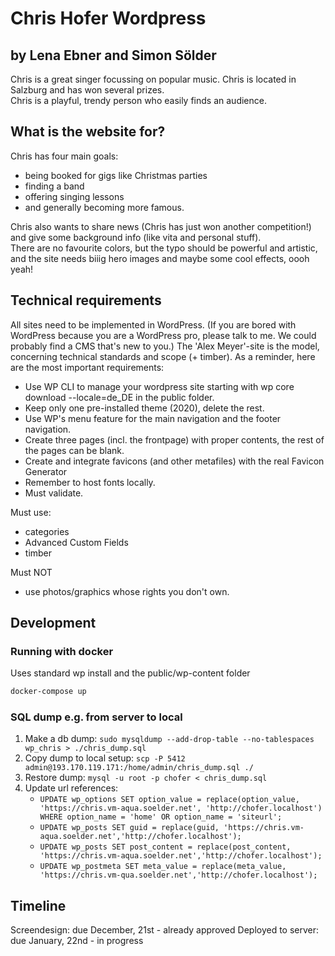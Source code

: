 # Chris Hofer Wordpress
## by Lena Ebner  and Simon Sölder

Chris is a great singer focussing on popular music. Chris is located in Salzburg and has won several prizes.  
Chris is a playful, trendy person who easily finds an audience.

## What is the website for?
Chris has four main goals:

- being booked for gigs like Christmas parties
- finding a band
- offering singing lessons
- and generally becoming more famous.

Chris also wants to share news (Chris has just won another competition!) and give some background info (like vita and personal stuff).  
There are no favourite colors, but the typo should be powerful and artistic, and the site needs biiig hero images and maybe some cool effects, oooh yeah!

## Technical requirements

All sites need to be implemented in WordPress.
(If you are bored with WordPress because you are a WordPress pro, please talk to me. We could probably find a CMS that's new to you.)
The 'Alex Meyer'-site is the model, concerning technical standards and scope (+ timber).
As a reminder, here are the most important requirements:

* Use WP CLI to manage your wordpress site starting with wp core download --locale=de_DE in the public folder.
* Keep only one pre-installed theme (2020), delete the rest.
* Use WP's menu feature for the main navigation and the footer navigation.
* Create three pages (incl. the frontpage) with proper contents, the rest of the pages can be blank.
* Create and integrate favicons (and other metafiles) with the real Favicon Generator
* Remember to host fonts locally.
* Must validate.

Must use: 
* categories
* Advanced Custom Fields
* timber

Must NOT
* use photos/graphics whose rights you don't own.

## Development

### Running with docker
Uses standard wp install and the public/wp-content folder
```bash
docker-compose up
```

### SQL dump e.g. from server to local
1) Make a db dump: `sudo mysqldump --add-drop-table --no-tablespaces wp_chris > ./chris_dump.sql` 
2) Copy dump to local setup: `scp -P 5412 admin@193.170.119.171:/home/admin/chris_dump.sql ./`
3) Restore dump: `mysql -u root -p chofer < chris_dump.sql`  
4) Update url references:  
    * `UPDATE wp_options SET option_value = replace(option_value, 'https://chris.vm-aqua.soelder.net', 'http://chofer.localhost') WHERE option_name = 'home' OR option_name = 'siteurl';` 
    * `UPDATE wp_posts SET guid = replace(guid, 'https://chris.vm-aqua.soelder.net','http://chofer.localhost');`
    * `UPDATE wp_posts SET post_content = replace(post_content, 'https://chris.vm-aqua.soelder.net','http://chofer.localhost');`
    * `UPDATE wp_postmeta SET meta_value = replace(meta_value, 'https://chris.vm-qua.soelder.net','http://chofer.localhost');`
## Timeline

Screendesign: due December, 21st - already approved 
Deployed to server: due January, 22nd - in progress
